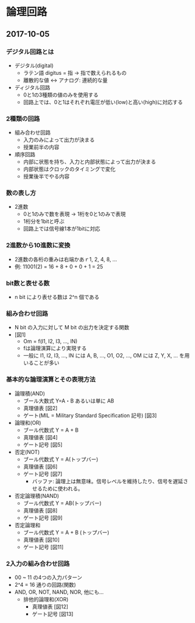 # 論理回路

## 2017-10-05

### デジタル回路とは
* デジタル(digital)
    * ラテン語 digitus = 指 -> 指で数えられるもの
    * 離散的な値 <-> アナログ: 連続的な量
* ディジタル回路
    * 0と1の3種類の値のみを使用する
    * 回路上では、0と1はそれぞれ電圧が低い(low)と高い(high)に対応する

### 2種類の回路
* 組み合わせ回路
    * 入力のみによって出力が決まる
    * 授業前半の内容
* 順序回路
    * 内部に状態を持ち、入力と内部状態によって出力が決まる
    * 内部状態はクロックのタイミングで変化
    * 授業後半でやる内容

### 数の表し方
* 2進数
    * 0と1のみで数を表現 -> 1桁を0と1のみで表現
    * 1桁分を1bitと呼ぶ
    * 回路上では信号線1本が1bitに対応

### 2進数から10進数に変換
* 2進数の各桁の重みは右端かあｒ1, 2, 4, 8, ...
* 例: 11001(2) = 16 + 8 + 0 + 0 + 1 = 25

### bit数と表せる数
* n bit により表せる数は 2^n 個である

### 組み合わせ回路
* N bit の入力に対して M bit の出力を決定する関数
* [図1]
    * Om = f(I1, I2, I3, ..., IN)
    * fは論理演算により実現する
    * 一般に I1, I2, I3, ..., IN には A, B, ..., O1, O2, ..., OM には Z, Y, X, ... を用いることが多い

### 基本的な論理演算とその表現方法
* 論理積(AND)
    * ブール大数式 Y=A・B あるいは単に AB
    * 真理値表 [図2]
    * ゲート(MIL = Military Standard Specification 記号) [図3]
* 論理和(OR)
    * ブール代数式 Y = A + B
    * 真理値表 [図4]
    * ゲート記号 [図5]
* 否定(NOT)
    * ブール代数式 Y = A(トップバー)
    * 真理値表 [図6]
    * ゲート記号 [図7]
        * バッファ: 論理上は無意味。信号レベルを維持したり、信号を遅延させるために使われる。
* 否定論理積(NAND)
    * ブール代数式 Y = AB(トップバー)
    * 真理値表 [図8]
    * ゲート記号 [図9]
* 否定論理和
    * ブール代数式 Y = A + B (トップバー)
    * 真理値表 [図10]
    * ゲート記号 [図11]

### 2入力の組み合わせ回路 
* 00 ~ 11 の4つの入力パターン
* 2^4 = 16 通りの回路(関数)
* AND, OR, NOT, NAND, NOR, 他にも...
    * 排他的論理和(XOR)
        * 真理値表 [図12]
        * ゲート記号 [図13]
